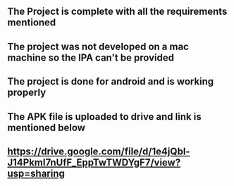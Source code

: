 ## The Project is complete with all the requirements mentioned

## The project was not developed on a mac machine so the IPA can't be provided

## The project is done for android and is working properly

## The APK file is uploaded to drive and link is mentioned below

## https://drive.google.com/file/d/1e4jQbl-J14PkmI7nUfF_EppTwTWDYgF7/view?usp=sharing